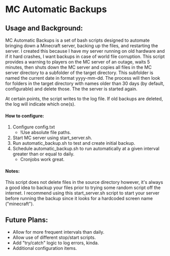 # MC Automatic Backups

## Usage and Background:
MC Automatic Backups is a set of bash scripts designed to automate bringing down a Minecraft server, backing up the files, and restarting the server. I created this because I have my server running on old hardware and if it hard crashes, I want backups in case of world file corruption.
This script provides a warning to players on the MC server of an outage, waits 5 minutes, then shuts down the MC server and copies all files in the MC server directory to a subfolder of the target directory. This subfolder is named the current date in format yyyy-mm-dd. The process will then look for folders in the target directory with names older than 30 days (by default, configurable) and delete those. The the server is started again. 

At certain points, the script writes to the log file. If old backups are deleted, the log will indicate which one(s).

#### How to configure:
1. Configure config.txt
    - !Use absolute file paths.
2. Start MC server using start_server.sh.
3. Run automatic_backup.sh to test and create initial backup.
4. Schedule automatic_backup.sh to run automatically at a given interval greater than or equal to daily.
    - Cronjobs work great.

#### Notes:
This script does not delete files in the source directory however, it's always a good idea to backup your files prior to trying some random script off the internet.
I recommend using this start_server.sh script to start your server before running the backup since it looks for a hardcoded screen name ("minecraft").

## Future Plans:
- Allow for more frequent intervals than daily.
- Allow use of different stop/start scripts.
- Add "try/catch" logic to log errors, kinda.
- Additional configuration items.